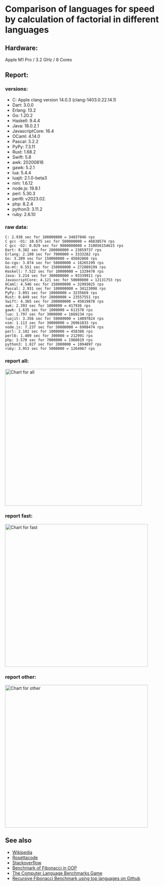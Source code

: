 Comparison of languages for speed by calculation of factorial in different languages
====================================================================================

Hardware:
---------
Apple M1 Pro / 3.2 GHz / 8 Cores


Report:
-------
### versions:

  * C: Apple clang version 14.0.3 (clang-1403.0.22.14.1)
  * Dart: 3.0.0
  * Erlang: 13.2
  * Go: 1.20.2
  * Haskell: 9.4.4
  * Java: 18.0.2.1
  * JavascriptCore: 16.4
  * OCaml: 4.14.0
  * Pascal: 3.2.2
  * PyPy: 7.3.11
  * Rust: 1.68.2
  * Swift: 5.8
  * awk: 20200816
  * gawk: 5.2.1
  * lua: 5.4.4
  * luajit: 2.1.0-beta3
  * nim: 1.6.12
  * node.js: 19.8.1
  * perl: 5.30.3
  * perl6:  v2023.02.
  * php: 8.2.4
  * python3: 3.11.2
  * ruby: 2.6.10


### raw data:

    C: 2.938 sec for 100000000 = 34037046 rps
    C gcc -O1: 10.675 sec for 500000000 = 46838574 rps
    C gcc -O2: 0.029 sec for 9000000000 = 310056154615 rps
    Dart: 8.382 sec for 200000000 = 23859737 rps
    Erlang: 2.100 sec for 7000000 = 3333282 rps
    Go: 3.289 sec for 150000000 = 45602860 rps
    Go-cgo: 3.074 sec for 50000000 = 16265199 rps
    Go-mt: 0.551 sec for 150000000 = 272089199 rps
    Haskell: 7.522 sec for 10000000 = 1329470 rps
    Java: 3.214 sec for 300000000 = 93339911 rps
    JavascriptCore: 4.121 sec for 50000000 = 12131753 rps
    OCaml: 4.546 sec for 150000000 = 32993025 rps
    Pascal: 2.931 sec for 100000000 = 34123098 rps
    PyPy: 3.091 sec for 10000000 = 3235669 rps
    Rust: 0.849 sec for 20000000 = 23557551 rps
    Swift: 4.365 sec for 200000000 = 45819878 rps
    awk: 2.393 sec for 1000000 = 417936 rps
    gawk: 1.635 sec for 1000000 = 611578 rps
    lua: 1.797 sec for 3000000 = 1669234 rps
    luajit: 3.356 sec for 50000000 = 14897824 rps
    nim: 1.113 sec for 30000000 = 26961833 rps
    node.js: 7.237 sec for 50000000 = 6908474 rps
    perl: 2.182 sec for 1000000 = 458388 rps
    perl6: 1.409 sec for 300000 = 212991 rps
    php: 3.570 sec for 7000000 = 1960819 rps
    python3: 1.827 sec for 2000000 = 1094897 rps
    ruby: 3.953 sec for 5000000 = 1264967 rps


### report all:

<img alt="Chart for all" width="447" src="https://chart.googleapis.com/chart?cht=bhs&chs=671x447&chd=t%3A272089198%2C93339911%2C46838573%2C45819877%2C45602859%2C34123097%2C34037045%2C32993024%2C26961832%2C23859737%2C23557550%2C16265199%2C14897824%2C12131752%2C6908474%2C3333282%2C3235669%2C1960818%2C1669233%2C1329469%2C1264967%2C1094896%2C611578%2C458388%2C417936&chco=4d89f9&chbh=12&chds=0,272089198.820657&chxt=x,y,r&chxl=1%3A%7Cawk%7Cperl%7Cgawk%7Cpython3%7Cruby%7CHaskell%7Clua%7Cphp%7CPyPy%7CErlang%7Cnode.js%7CJavascriptCore%7Cluajit%7CGo-cgo%7CRust%7CDart%7Cnim%7COCaml%7CC%7CPascal%7CGo%7CSwift%7CC%20gcc%20-O1%7CJava%7CGo-mt%7C2%3A%7C417936%20rps%7C458388%20rps%7C611578%20rps%7C1094896%20rps%7C1264967%20rps%7C1329469%20rps%7C1669233%20rps%7C1960818%20rps%7C3235669%20rps%7C3333282%20rps%7C6908474%20rps%7C12131752%20rps%7C14897824%20rps%7C16265199%20rps%7C23557550%20rps%7C23859737%20rps%7C26961832%20rps%7C32993024%20rps%7C34037045%20rps%7C34123097%20rps%7C45602859%20rps%7C45819877%20rps%7C46838573%20rps%7C93339911%20rps%7C272089198%20rps%7C0%3A%7C0%20%25%7C10%20%25%7C20%20%25%7C30%20%25%7C40%20%25%7C50%20%25%7C60%20%25%7C70%20%25%7C80%20%25%7C90%20%25%7C100%20%25">

### report fast:

<img alt="Chart for fast" width="466" src="https://chart.googleapis.com/chart?cht=bhs&chs=700x277&chd=t%3A272089198%2C93339911%2C46838573%2C45819877%2C45602859%2C34123097%2C34037045%2C32993024%2C26961832%2C23859737%2C23557550%2C16265199%2C14897824%2C12131752%2C6908474&chco=4d89f9&chbh=12&chds=0,272089198.820657&chxt=x,y,r&chxl=1%3A%7Cnode.js%7CJavascriptCore%7Cluajit%7CGo-cgo%7CRust%7CDart%7Cnim%7COCaml%7CC%7CPascal%7CGo%7CSwift%7CC%20gcc%20-O1%7CJava%7CGo-mt%7C2%3A%7C6908474%20rps%7C12131752%20rps%7C14897824%20rps%7C16265199%20rps%7C23557550%20rps%7C23859737%20rps%7C26961832%20rps%7C32993024%20rps%7C34037045%20rps%7C34123097%20rps%7C45602859%20rps%7C45819877%20rps%7C46838573%20rps%7C93339911%20rps%7C272089198%20rps%7C0%3A%7C0%20%25%7C10%20%25%7C20%20%25%7C30%20%25%7C40%20%25%7C50%20%25%7C60%20%25%7C70%20%25%7C80%20%25%7C90%20%25%7C100%20%25">

### report other:

<img alt="Chart for other" width="466" src="https://chart.googleapis.com/chart?cht=bhs&chs=700x192&chd=t%3A3333282%2C3235669%2C1960818%2C1669233%2C1329469%2C1264967%2C1094896%2C611578%2C458388%2C417936&chco=4d89f9&chbh=12&chds=0,3333282.06428063&chxt=x,y,r&chxl=1%3A%7Cawk%7Cperl%7Cgawk%7Cpython3%7Cruby%7CHaskell%7Clua%7Cphp%7CPyPy%7CErlang%7C2%3A%7C417936%20rps%7C458388%20rps%7C611578%20rps%7C1094896%20rps%7C1264967%20rps%7C1329469%20rps%7C1669233%20rps%7C1960818%20rps%7C3235669%20rps%7C3333282%20rps%7C0%3A%7C0%20%25%7C10%20%25%7C20%20%25%7C30%20%25%7C40%20%25%7C50%20%25%7C60%20%25%7C70%20%25%7C80%20%25%7C90%20%25%7C100%20%25">



See also
--------

  * [Wikipedia](http://en.wikipedia.org/wiki/Factorial)
  * [Rosettacode](http://rosettacode.org/wiki/Factorial)
  * [Stackoverflow](http://stackoverflow.com/questions/23930/factorial-algorithms-in-different-languages)
  * [Benchmark of Fibonacci in OOP](https://github.com/Balancer/benchmarks-fib-obj)
  * [The Computer Language Benchmarks Game](http://benchmarksgame.alioth.debian.org)
  * [Recursive Fibonacci Benchmark using top languages on Github](https://github.com/drujensen/fib)
